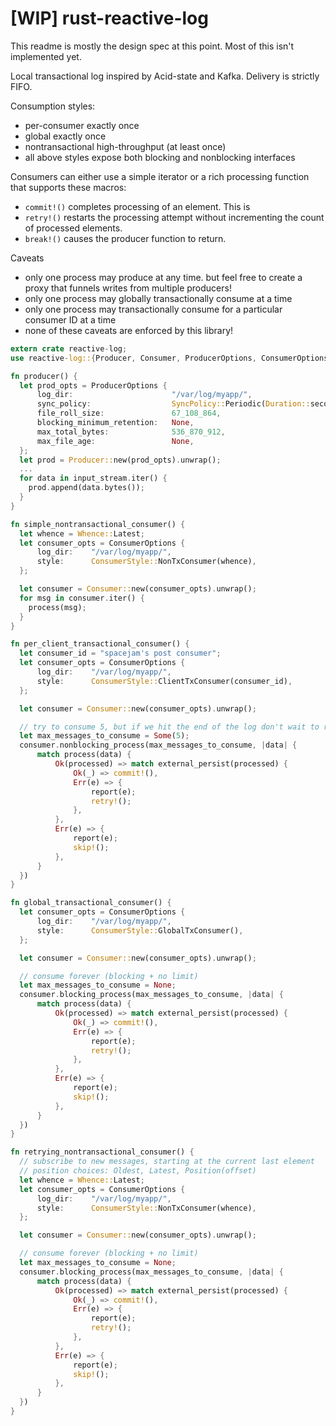 [WIP] rust-reactive-log
=================

This readme is mostly the design spec at this point.  Most of this isn't implemented yet.

Local transactional log inspired by Acid-state and Kafka.  Delivery is strictly FIFO.

Consumption styles:
* per-consumer exactly once
* global exactly once
* nontransactional high-throughput (at least once)
* all above styles expose both blocking and nonblocking interfaces

Consumers can either use a simple iterator or a rich processing function that supports these macros:
* ```commit!()``` completes processing of an element.  This is
* ```retry!()``` restarts the processing attempt without incrementing the count of processed elements.
* ```break!()``` causes the producer function to return.

Caveats
* only one process may produce at any time.  but feel free to create a proxy that funnels writes from multiple producers!
* only one process may globally transactionally consume at a time
* only one process may transactionally consume for a particular consumer ID at a time
* none of these caveats are enforced by this library!

```rust
extern crate reactive-log;
use reactive-log::{Producer, Consumer, ProducerOptions, ConsumerOptions, SyncPolicy, Whence};

fn producer() {
  let prod_opts = ProducerOptions {
      log_dir:                      "/var/log/myapp/",
      sync_policy:                  SyncPolicy::Periodic(Duration::seconds(1)),
      file_roll_size:               67_108_864,
      blocking_minimum_retention:   None,
      max_total_bytes:              536_870_912,
      max_file_age:                 None,
  };
  let prod = Producer::new(prod_opts).unwrap();
  ...
  for data in input_stream.iter() {
    prod.append(data.bytes());
  }
}

fn simple_nontransactional_consumer() {
  let whence = Whence::Latest;
  let consumer_opts = ConsumerOptions {
      log_dir:    "/var/log/myapp/",
      style:      ConsumerStyle::NonTxConsumer(whence),
  };

  let consumer = Consumer::new(consumer_opts).unwrap();
  for msg in consumer.iter() {
    process(msg);
  }
}

fn per_client_transactional_consumer() {
  let consumer_id = "spacejam's post consumer";
  let consumer_opts = ConsumerOptions {
      log_dir:    "/var/log/myapp/",
      style:      ConsumerStyle::ClientTxConsumer(consumer_id),
  };

  let consumer = Consumer::new(consumer_opts).unwrap();

  // try to consume 5, but if we hit the end of the log don't wait to return (nonblocking + limit)
  let max_messages_to_consume = Some(5);
  consumer.nonblocking_process(max_messages_to_consume, |data| {
      match process(data) {
          Ok(processed) => match external_persist(processed) {
              Ok(_) => commit!(),
              Err(e) => {
                  report(e);
                  retry!();
              },
          },
          Err(e) => {
              report(e);
              skip!();
          },
      }
  })
}

fn global_transactional_consumer() {
  let consumer_opts = ConsumerOptions {
      log_dir:    "/var/log/myapp/",
      style:      ConsumerStyle::GlobalTxConsumer(),
  };

  let consumer = Consumer::new(consumer_opts).unwrap();

  // consume forever (blocking + no limit)
  let max_messages_to_consume = None;
  consumer.blocking_process(max_messages_to_consume, |data| {
      match process(data) {
          Ok(processed) => match external_persist(processed) {
              Ok(_) => commit!(),
              Err(e) => {
                  report(e);
                  retry!();
              },
          },
          Err(e) => {
              report(e);
              skip!();
          },
      }
  })
}

fn retrying_nontransactional_consumer() {
  // subscribe to new messages, starting at the current last element
  // position choices: Oldest, Latest, Position(offset)
  let whence = Whence::Latest;
  let consumer_opts = ConsumerOptions {
      log_dir:    "/var/log/myapp/",
      style:      ConsumerStyle::NonTxConsumer(whence),
  };

  let consumer = Consumer::new(consumer_opts).unwrap();

  // consume forever (blocking + no limit)
  let max_messages_to_consume = None;
  consumer.blocking_process(max_messages_to_consume, |data| {
      match process(data) {
          Ok(processed) => match external_persist(processed) {
              Ok(_) => commit!(),
              Err(e) => {
                  report(e);
                  retry!();
              },
          },
          Err(e) => {
              report(e);
              skip!();
          },
      }
  })
}
```
